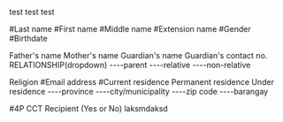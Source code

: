 test
test
test

#Last name
#First name
#Middle name
#Extension name
#Gender
#Birthdate

Father's name
Mother's name
Guardian's name
Guardian's contact no.
RELATIONSHIP(dropdown)
----parent
----relative
----non-relative

Religion
#Email address
#Current residence
Permanent residence
Under residence
----province
----city/municipality
----zip code
----barangay

#4P CCT Recipient (Yes or No)
laksmdaksd
